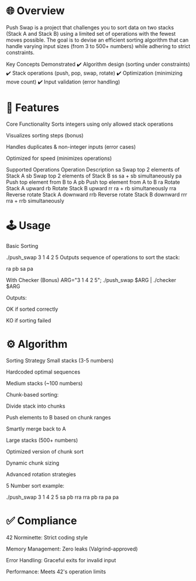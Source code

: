 # 🌐 Overview
Push Swap is a project that challenges you to sort data on two stacks (Stack A and Stack B) using a limited set of operations with the fewest moves possible. The goal is to devise an efficient sorting algorithm that can handle varying input sizes (from 3 to 500+ numbers) while adhering to strict constraints.

Key Concepts Demonstrated
✔️ Algorithm design (sorting under constraints)
✔️ Stack operations (push, pop, swap, rotate)
✔️ Optimization (minimizing move count)
✔️ Input validation (error handling)

# 🎯 Features
Core Functionality
Sorts integers using only allowed stack operations

Visualizes sorting steps (bonus)

Handles duplicates & non-integer inputs (error cases)

Optimized for speed (minimizes operations)

Supported Operations
Operation	Description
sa	Swap top 2 elements of Stack A
sb	Swap top 2 elements of Stack B
ss	sa + sb simultaneously
pa	Push top element from B to A
pb	Push top element from A to B
ra	Rotate Stack A upward
rb	Rotate Stack B upward
rr	ra + rb simultaneously
rra	Reverse rotate Stack A downward
rrb	Reverse rotate Stack B downward
rrr	rra + rrb simultaneously


# 🕹️ Usage
Basic Sorting

./push_swap 3 1 4 2 5
Outputs sequence of operations to sort the stack:

ra
pb
sa
pa

With Checker (Bonus)
ARG="3 1 4 2 5"; ./push_swap $ARG | ./checker $ARG

Outputs:

OK if sorted correctly

KO if sorting failed

# ⚙️ Algorithm
Sorting Strategy
Small stacks (3-5 numbers)

Hardcoded optimal sequences

Medium stacks (~100 numbers)

Chunk-based sorting:

Divide stack into chunks

Push elements to B based on chunk ranges

Smartly merge back to A

Large stacks (500+ numbers)

Optimized version of chunk sort

Dynamic chunk sizing

Advanced rotation strategies

5 Number sort example:

./push_swap 3 1 4 2 5
	sa
	pb
	rra
	rra
	pb
	ra
	pa
	pa

# ✅ Compliance
42 Norminette: Strict coding style

Memory Management: Zero leaks (Valgrind-approved)

Error Handling: Graceful exits for invalid input

Performance: Meets 42's operation limits